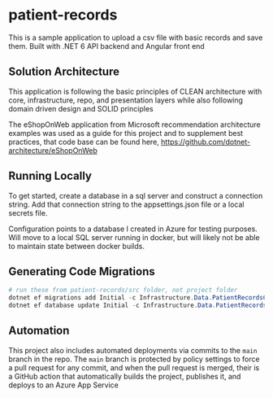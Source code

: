 # patient-records
This is a sample application to upload a csv file with basic records and save them. Built with .NET 6 API backend and Angular front end

## Solution Architecture

This application is following the basic principles of CLEAN architecture with core, infrastructure, repo, and presentation layers while also following domain driven design and SOLID principles

The eShopOnWeb application from Microsoft recommendation architecture examples was used as a guide for this project and to supplement best practices, that code base can be found here, https://github.com/dotnet-architecture/eShopOnWeb

## Running Locally

To get started, create a database in a sql server and construct a connection string. Add that connection string to the appsettings.json file or a local secrets file.

Configuration points to a database I created in Azure for testing purposes. Will move to a local SQL server running in docker, but will likely not be able to maintain state between docker builds.

## Generating Code Migrations

```powershell
# run these from patient-records/src folder, not project folder
dotnet ef migrations add Initial -c Infrastructure.Data.PatientRecordsContext -p Infrastructure -s API -o Data/Migrations
dotnet ef database update Initial -c Infrastructure.Data.PatientRecordsContext -p Infrastructure -s API
```

## Automation

This project also includes automated deployments via commits to the `main` branch in the repo. The `main` branch is protected by policy settings to force a pull request for any commit, and when the pull request is merged, their is a GitHub action that automatically builds the project, publishes it, and deploys to an Azure App Service